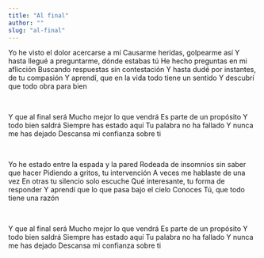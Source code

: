 ```yaml
---
title: "Al final"
author: ""
slug: "al-final"
---
```


Yo he visto el dolor acercarse a mí
Causarme heridas, golpearme así
Y hasta llegué a preguntarme, dónde estabas tú
He hecho preguntas en mi aflicción
Buscando respuestas sin contestación
Y hasta dudé por instantes, de tu compasión
Y aprendí, que en la vida todo tiene un sentido
Y descubrí que todo obra para bien

<br/>

Y que al final será
Mucho mejor lo que vendrá
Es parte de un propósito
Y todo bien saldrá
Siempre has estado aquí
Tu palabra no ha fallado
Y nunca me has dejado
Descansa mi confianza sobre ti

<br/>

Yo he estado entre la espada y la pared
Rodeada de insomnios sin saber que hacer
Pidiendo a gritos, tu intervención
A veces me hablaste de una vez
En otras tu silencio solo escuche
Qué interesante, tu forma de responder
Y aprendí que lo que pasa bajo el cielo
Conoces Tú, que todo tiene una razón

<br/>

Y que al final será
Mucho mejor lo que vendrá
Es parte de un propósito
Y todo bien saldrá
Siempre has estado aquí
Tu palabra no ha fallado
Y nunca me has dejado
Descansa mi confianza sobre ti

